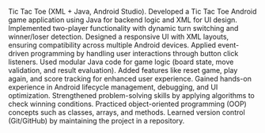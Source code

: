 Tic Tac Toe (XML + Java, Android Studio).
Developed a Tic Tac Toe Android game application using Java for backend logic and XML for UI design.
Implemented two-player functionality with dynamic turn switching and winner/loser detection.
Designed a responsive UI with XML layouts, ensuring compatibility across multiple Android devices.
Applied event-driven programming by handling user interactions through button click listeners.
Used modular Java code for game logic (board state, move validation, and result evaluation).
Added features like reset game, play again, and score tracking for enhanced user experience.
Gained hands-on experience in Android lifecycle management, debugging, and UI optimization.
Strengthened problem-solving skills by applying algorithms to check winning conditions.
Practiced object-oriented programming (OOP) concepts such as classes, arrays, and methods.
Learned version control (Git/GitHub) by maintaining the project in a repository.
